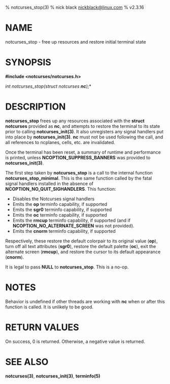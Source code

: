 % notcurses_stop(3)
% nick black <nickblack@linux.com>
% v2.3.16

# NAME

notcurses_stop - free up resources and restore initial terminal state

# SYNOPSIS

**#include <notcurses/notcurses.h>**

**int notcurses_stop(struct notcurses* ***nc***);**

# DESCRIPTION

**notcurses_stop** frees up any resources associated with the
**struct notcurses** provided as **nc**, and attempts to restore the terminal to its
state prior to calling **notcurses_init(3)**. It also unregisters any signal
handlers put into place by **notcurses_init(3)**. **nc** must not be used
following the call, and all references to ncplanes, cells, etc. are
invalidated.

Once the terminal has been reset, a summary of runtime and performance is
printed, unless **NCOPTION_SUPPRESS_BANNERS** was provided to
**notcurses_init(3)**.

The first step taken by **notcurses_stop** is a call to the internal function
**notcurses_stop_minimal**. This is the same function called by the fatal
signal handlers installed in the absence of **NCOPTION_NO_QUIT_SIGHANDLERS**.
This function:

* Disables the Notcurses signal handlers
* Emits the **op** terminfo capability, if supported
* Emits the **sgr0** terminfo capability, if supported
* Emits the **oc** terminfo capability, if supported
* Emits the **rmcup** terminfo capability, if supported (and if
  **NCOPTION_NO_ALTERNATE_SCREEN** was not provided).
* Emits the **cnorm** terminfo capability, if supported

Respectively, these restore the default colorpair to its original value
(**op**), turn off all text attributes (**sgr0**), restore the default
palette (**oc**), exit the alternate screen (**rmcup**), and restore the
cursor to its default appearance (**cnorm**).

It is legal to pass **NULL** to **notcurses_stop**. This is a no-op.

# NOTES

Behavior is undefined if other threads are working with **nc** when or after
this function is called. It is unlikely to be good.

# RETURN VALUES

On success, 0 is returned. Otherwise, a negative value is returned.

# SEE ALSO

**notcurses(3)**,
**notcurses_init(3)**,
**terminfo(5)**
